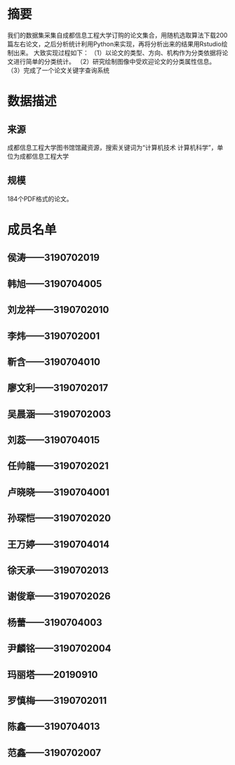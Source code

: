 # 摘要
我们的数据集采集自成都信息工程大学订购的论文集合，用随机选取算法下载200篇左右论文，之后分析统计利用Python来实现，再将分析出来的结果用Rstudio绘制出来。
大致实现过程如下：
（1）以论文的类型、方向、机构作为分类依据将论文进行简单的分类统计。
（2）研究绘制图像中受欢迎论文的分类属性信息。
（3）完成了一个论文关键字查询系统
# 数据描述
## 来源
成都信息工程大学图书馆馆藏资源，搜索关键词为“计算机技术 计算机科学”，单位为成都信息工程大学
## 规模
184个PDF格式的论文。
# 成员名单
## 侯涛——3190702019
## 韩旭——3190704005
## 刘龙祥——3190702010
## 李炜——3190702001
## 靳含——3190704010
## 廖文利——3190702017
## 吴晨涵——3190702003
## 刘蕊——3190704015
## 任帅龍——3190702021
## 卢晓晓——3190704001
## 孙琛恺——3190702020
## 王万婷——3190704014
## 徐天承——3190702013
## 谢俊章——3190702026 
## 杨蕾——3190704003
## 尹麟铭——3190702004
## 玛丽塔——20190910
## 罗慎梅——3190702011
## 陈鑫——3190704013
## 范鑫——3190702007

